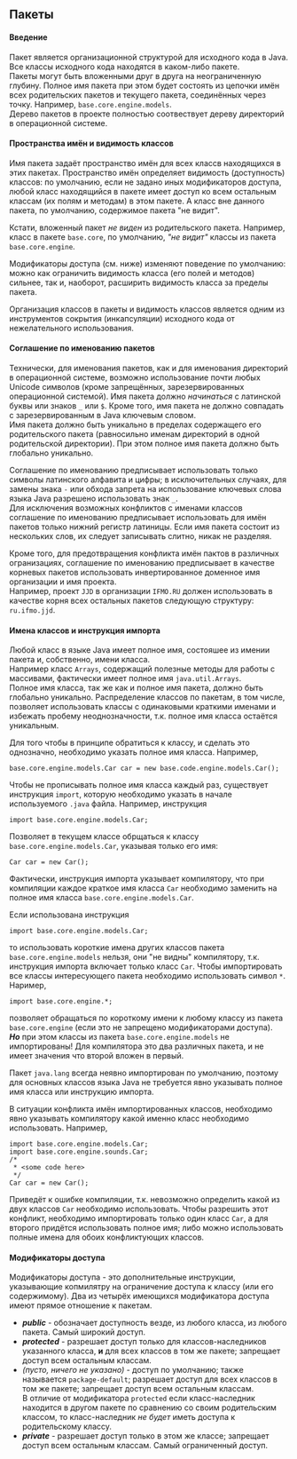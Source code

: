 ## Пакеты

#### Введение

Пакет является организационной структурой для исходного кода в Java.
Все классы исходного кода находятся в каком-либо пакете.   
Пакеты могут быть вложенными друг в друга на неограниченную глубину. Полное имя пакета при этом будет состоять из 
цепочки имён всех родительских пакетов и текущего пакета, соединённых через точку. Например, `base.core.engine.models`.  
Дерево пакетов в проекте полностью соотвествует дереву директорий в операционной системе.

#### Пространства имён и видимость классов

Имя пакета задаёт пространство имён для всех классв находящихся в этих пакетах. Пространство имён определяет видимость 
(доступность) классов: по умолчанию, если не задано иных модификаторов доступа, любой класс находящийся в пакете имеет 
доступ ко всем остальным классам (их полям и методам) в этом пакете. А класс вне данного пакета, по умолчанию, 
содержимое пакета "не видит".  

Кстати, вложенный пакет _не виден_ из родительского пакета. Например, класс в пакете `base.core`, по умолчанию, 
_"не видит"_ классы из пакета `base.core.engine`.

Модификаторы доступа (см. ниже) изменяют поведение по умолчанию: можно как ограничить видимость класса (его полей и 
методов) сильнее, так и, наоборот, расширить видимость класса за пределы пакета.

Организация классов в пакеты и видимость классов является одним из инструментов сокрытия (инкапсуляции) исходного кода 
от нежелательного использования. 

#### Соглашение по именованию пакетов

Технически, для именования пакетов, как и для именования директорий в операционной системе, возможно использование 
почти любых Unicode символов (кроме запрещённых, зарезервированных операционной системой). Имя пакета должно 
_начинаться_ с латинской буквы или знаков `_` или `$`. Кроме того, имя пакета не должно совпадать с зарезервированным в 
Java ключевым словом.  
Имя пакета должно быть уникально в пределах содержащего его родительского пакета (равносильно именам директорий 
в одной родительской директории). При этом полное имя пакета должно быть глобально уникально. 

Соглашение по именованию предписывает использовать только символы латинского алфавита и цифры; в исключительных 
случаях, для замены знака `-` или обхода запрета на использование ключевых слова языка Java разрешено использовать знак 
`_`.  
Для исключения возможных конфликтов с именами классов соглашение по именованию предписывает использовать для имён 
пакетов только нижний регистр латиницы. Если имя пакета состоит из нескольких слов, их следует записывать слитно, никак 
не разделяя.

Кроме того, для предотвращения конфликта имён пактов в различных огранизациях, соглашение по именованию предписывает в 
качестве корневых пакетов использовать инвертированное доменное имя организации и имя проекта.  
Например, проект `JJD` в организации `IFMO.RU` должен использовать в качестве корня всех остальных пакетов следующую 
структуру: `ru.ifmo.jjd`.

#### Имена классов и инструкция импорта

Любой класс в языке Java имеет полное имя, состояшее из имении пакета и, собственно, имени класса.  
Например класс `Arrays`, содержащий полезные методы для работы с массивами, фактически имеет полное имя 
`java.util.Arrays`.  
Полное имя класса, так же как и полное имя пакета, должно быть глобально уникально. Распределение классов по пакетам, в 
том числе, позволяет использовать классы с одинаковыми краткими именами и избежать пробему неоднозначности, т.к. полное 
имя класса остаётся уникальным.

Для того чтобы в принципе обратиться к классу, и сделать это однозначно, необходимо указать полное имя класса. 
Например,
 
    base.core.engine.models.Car car = new base.code.engine.models.Car();  

Чтобы не прописывать полное имя класса каждый раз, существует инструкция `import`, которую необходимо указать в начале 
используемого `.java` файла. Например, инструкция

    import base.core.engine.models.Car;
    
Позволяет в текущем классе обрщаться к классу `base.core.engine.models.Car`, указывая только его имя:

    Car car = new Car();

Фактически, инструкция импорта указывает компилятору, что при компиляции каждое краткое имя класса `Car` необходимо 
заменить на полное имя класса `base.core.engine.models.Car`.

Если использована инструкция

    import base.core.engine.models.Car;
 
то использовать короткие имена других классов пакета `base.core.engine.models` нельзя, они "не видны" компилятору, т.к. 
инструкция импорта включает только класс `Car`. Чтобы импортировать все классы интересующего пакета необходимо 
использовать символ `*`. Наример,

    import base.core.engine.*; 

позволяет обращаться по короткому имени к любому классу из пакета `base.core.engine` (если это не запрещено 
модификаторами доступа).  
_**Но**_ при этом классы из пакета `base.core.engine.models` не импортированы! Для компилятора это два различных пакета, 
и не имеет значения что второй вложен в первый.

Пакет `java.lang` всегда неявно импортирован по умолчанию, поэтому для основных классов языка Java не требуется явно 
указывать полное имя класса или инструкцию импорта.

В ситуации конфликта имён импортированных классов, необходимо явно указывать компилятору какой именно класс необходимо 
использовать. Например, 

    import base.core.engine.models.Car;
    import base.core.engine.sounds.Car;
    /*
     * <some code here>
     */  
    Car car = new Car();

Приведёт к ошибке компиляции, т.к. невозможно определить какой из двух классов `Car` необходимо использовать.
Чтобы разрешить этот конфликт, необходимо импортировать только один класс `Car`, а для второго придётся использовать 
полное имя; либо можно использовать полные имена для обоих конфликтующих классов.

#### Модификаторы доступа

Модификаторы доступа - это дополнительные инструкции, указывающие копмилятру на ограничение доступа к классу (или его 
содержимому). Два из четырёх имеющихся модификатора доступа имеют прямое отношение к пакетам.
- _**public**_ - обозначает доступность везде, из любого класса, из любого пакета. Самый широкий доступ.
- _**protected**_ - разрешает доступ только для классов-наследников указанного класса, **и** для всех классов в том же 
    пакете; запрещает доступ всем остальным классам.
- _(пусто, ничего не указано)_ - доступ по умолчанию; также называется `package-default`; разрешает доступ для всех
    классов в том же пакете; запрещает доступ всем остальным классам.  
    В отличие от модификатора `protected` если класс-наследник находится в другом пакете по сравнению со своим 
    родительским классом, то класс-наследник _не будет_ иметь доступа к родительскому классу.
- _**private**_ - разрешает доступ только в этом же классе; запрещает доступ всем остальным классам. Самый ограниченный 
    доступ.